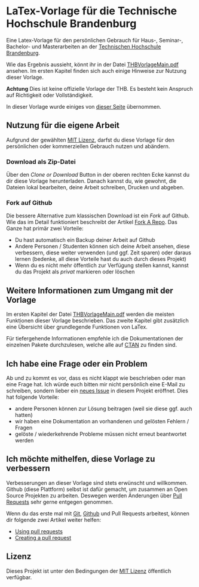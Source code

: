 # LaTex-Vorlage für die Technische Hochschule Brandenburg

Eine Latex-Vorlage für den persönlichen Gebrauch für Haus-, Seminar-, Bachelor- und Masterarbeiten an der [Technischen Hochschule Brandenburg](https://www.th-brandenburg.de/startseite/).

Wie das Ergebnis aussieht, könnt ihr in der Datei [THBVorlageMain.pdf](./THBVorlageMain.pdf) ansehen. Im ersten Kapitel finden sich auch einige Hinweise zur Nutzung dieser Vorlage.

**Achtung** Dies ist keine offizielle Vorlage der THB. Es besteht kein Anspruch auf Richtigkeit oder Vollständigkeit.

In dieser Vorlage wurde einiges von [dieser Seite](https://github.com/andygrunwald/FOM-LaTeX-Template) übernommen.

## Nutzung für die eigene Arbeit
Aufgrund der gewählten [MIT Lizenz](./LICENSE), darfst du diese Vorlage für den persönlichen oder kommerziellen Gebrauch nutzen und abändern.

### Download als Zip-Datei

Über den *Clone or Download* Button in der oberen rechten Ecke kannst du dir diese Vorlage herunterladen. Danach kannst du, wie gewohnt, die Dateien lokal bearbeiten, deine Arbeit schreiben, Drucken und abgeben.

### Fork auf Github

Die bessere Alternative zum klassischen Download ist ein *Fork* auf Github.
Wie das im Detail funktioniert beschreibt der Artikel [Fork A Repo](https://help.github.com/articles/fork-a-repo/).
Das Ganze hat primär zwei Vorteile:

* Du hast automatisch ein Backup deiner Arbeit auf Github
* Andere Personen / Studenten können sich deine Arbeit ansehen, diese verbessern, diese weiter verwenden (und ggf. Zeit sparen) oder daraus lernen (bedenke, all diese Vorteile hast du auch durch dieses Projekt)
* Wenn du es nicht mehr öffentlich zur Verfügung stellen kannst, kannst du das Projekt als *privat* markieren oder löschen

## Weitere Informationen zum Umgang mit der Vorlage

Im ersten Kapitel der Datei [THBVorlageMain.pdf](./THBVorlageMain.pdf) werden die meisten Funktionen dieser Vorlage beschrieben.
Das zweite Kapitel gibt zusätzlich eine Übersicht über grundlegende Funktionen von LaTex.

Für tiefergehende Informationen empfehle ich die Dokumentationen der einzelnen Pakete durchzulesen, welche alle auf [CTAN](https://ctan.org/) zu finden sind.

## Ich habe eine Frage oder ein Problem

Ab und zu kommt es vor, dass es nicht klappt wie beschrieben oder man eine Frage hat.
Ich würde euch bitten mir nicht persönlich eine E-Mail zu schreiben, sondern lieber ein [neues Issue](https://github.com/marvlg/THB-LaTex-Vorlage/issues/new) in diesem Projekt eröffnet.
Dies hat folgende Vorteile:

* andere Personen können zur Lösung beitragen (weil sie diese ggf. auch hatten)
* wir haben eine Dokumentation an vorhandenen und gelösten Fehlern / Fragen
* gelöste / wiederkehrende Probleme müssen nicht erneut beantwortet werden

## Ich möchte mithelfen, diese Vorlage zu verbessern

Verbesserungen an dieser Vorlage sind stets erwünscht und willkommen.
Github (diese Plattform) selbst ist dafür gemacht, um zusammen an Open Source Projekten zu arbeiten.
Deswegen werden Änderungen über [Pull Requests](https://github.com/andygrunwald/FOM-LaTeX-Template/pulls) sehr gerne entgegen genommen.

Wenn du das erste mal mit [Git](https://git-scm.com/), [Github](https://github.com/) und Pull Requests arbeitest, können dir folgende zwei Artikel weiter helfen:

* [Using pull requests](https://help.github.com/articles/using-pull-requests/)
* [Creating a pull request](https://help.github.com/articles/creating-a-pull-request/)

## Lizenz

Dieses Projekt ist unter den Bedingungen der [MIT Lizenz](http://en.wikipedia.org/wiki/MIT_License) öffentlich verfügbar.
